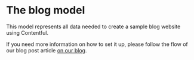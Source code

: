 The blog model
==============

This model represents all data needed to create a sample blog website using Contentful.

If you need more information on how to set it up, please follow the flow of our blog 
post article [on our blog](https://www.contentful.com/developers/docs/tutorials/general/get-started/).

